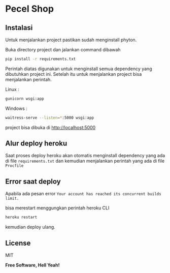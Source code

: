 # Pecel Shop
## Instalasi

Untuk menjalankan project pastikan sudah menginstall phyton.

Buka directory project dan jalankan command dibawah
```sh
pip install -r requirements.txt
```
Perintah diatas digunakan untuk menginstall semua dependency yang dibutuhkan project ini. Setelah itu untuk menjalankan project bisa menjalankan perintah.

Linux :
```sh
gunicorn wsgi:app
```

Windows :
```sh
waitress-serve --listen=*:5000 wsgi:app
```

project bisa dibuka di [http://localhost:5000][localhost]

## Alur deploy heroku
Saat proses deploy heroku akan otomatis menginstall dependency yang ada di file `requirements.txt` dan kemudian menjalankan perintah yang ada di file `Procfile`

## Error saat deploy
Apabila ada pesan error `Your account has reached its concurrent builds limit.`

bisa merestart menggungkan perintah heroku CLI
```sh
heroku restart
```
kemudian deploy ulang.

## License

MIT

**Free Software, Hell Yeah!**

[//]: # (These are reference links used in the body of this note and get stripped out when the markdown processor does its job. There is no need to format nicely because it shouldn't be seen. Thanks SO - http://stackoverflow.com/questions/4823468/store-comments-in-markdown-syntax)

   [localhost]: <http://localhost:5000/>
